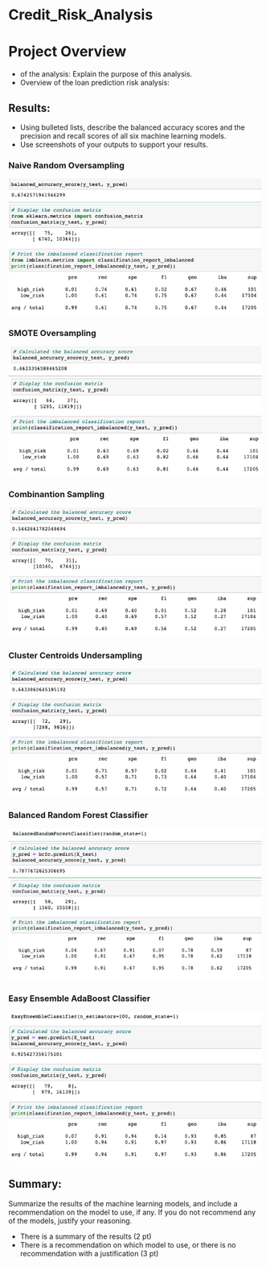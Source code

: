 # Credit_Risk_Analysis


# Project Overview 
- of the analysis: Explain the purpose of this analysis.
- Overview of the loan prediction risk analysis:

## Results: 
- Using bulleted lists, describe the balanced accuracy scores and the precision and recall scores of all six machine learning models. 
- Use screenshots of your outputs to support your results.


### Naive Random Oversampling
![01](images/1-1Naive_Random_Oversampling.png)



### SMOTE Oversampling
![02](images/1-2SMOTE_oversampling.png)



### Combinantion Sampling
![03](images/1-3ClusterCentroids_undersampling.png)



### Cluster Centroids Undersampling
![04](images/2-1Combination_OverandUnder_Sampling.png)



### Balanced Random Forest Classifier
![05](images/3-1BalancedRandom.png)



### Easy Ensemble AdaBoost Classifier
![06](images/3-2easyEnsemble.png)



## Summary: 
Summarize the results of the machine learning models, and include a recommendation on the model to use, if any. If you do not recommend any of the models, justify your reasoning.



- There is a summary of the results (2 pt)
- There is a recommendation on which model to use, or there is no recommendation with a justification (3 pt)
